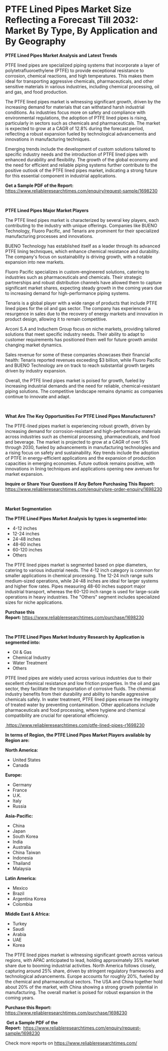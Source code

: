 <p><h1>PTFE Lined Pipes Market Size Reflecting a Forecast Till 2032: Market By Type, By Application and By Geography</h1></p><p><strong>PTFE Lined Pipes Market Analysis and Latest Trends</strong></p>
<p><p>PTFE lined pipes are specialized piping systems that incorporate a layer of polytetrafluoroethylene (PTFE) to provide exceptional resistance to corrosion, chemical reactions, and high temperatures. This makes them ideal for transporting aggressive chemicals, pharmaceuticals, and other sensitive materials in various industries, including chemical processing, oil and gas, and food production.</p><p>The PTFE lined pipes market is witnessing significant growth, driven by the increasing demand for materials that can withstand harsh industrial conditions. As industries focus more on safety and compliance with environmental regulations, the adoption of PTFE lined pipes is rising, particularly in sectors such as chemicals and pharmaceuticals. The market is expected to grow at a CAGR of 12.8% during the forecast period, reflecting a robust expansion fueled by technological advancements and innovations in manufacturing techniques.</p><p>Emerging trends include the development of custom solutions tailored to specific industry needs and the introduction of PTFE lined pipes with enhanced durability and flexibility. The growth of the global economy and the need for efficient and reliable piping systems further contribute to the positive outlook of the PTFE lined pipes market, indicating a strong future for this essential component in industrial applications.</p></p>
<p><strong>Get a Sample PDF of the Report:&nbsp;</strong> <a href="https://www.reliableresearchtimes.com/enquiry/request-sample/1698230?utm_campaign=2984&utm_medium=2&utm_source=Github&utm_content=ia&utm_term=24032025&utm_id=ptfe-lined-pipes">https://www.reliableresearchtimes.com/enquiry/request-sample/1698230</a></p>
<p>&nbsp;</p>
<p><strong>PTFE Lined Pipes Major Market Players</strong></p>
<p><p>The PTFE lined pipes market is characterized by several key players, each contributing to the industry with unique offerings. Companies like BUENO Technology, Fluoro Pacific, and Tenaris are prominent for their specialized manufacturing processes and innovations.</p><p>BUENO Technology has established itself as a leader through its advanced PTFE lining techniques, which enhance chemical resistance and durability. The company's focus on sustainability is driving growth, with a notable expansion into new markets.</p><p>Fluoro Pacific specializes in custom-engineered solutions, catering to industries such as pharmaceuticals and chemicals. Their strategic partnerships and robust distribution channels have allowed them to capture significant market shares, expecting steady growth in the coming years due to increasing demand for high-performance piping systems.</p><p>Tenaris is a global player with a wide range of products that include PTFE lined pipes for the oil and gas sector. The company has experienced a resurgence in sales due to the recovery of energy markets and innovation in product design, allowing it to remain competitive.</p><p>Arconi S.A and Induchem Group focus on niche markets, providing tailored solutions that meet specific industry needs. Their ability to adapt to customer requirements has positioned them well for future growth amidst changing market dynamics.</p><p>Sales revenue for some of these companies showcases their financial health: Tenaris reported revenues exceeding $3 billion, while Fluoro Pacific and BUENO Technology are on track to reach substantial growth targets driven by industry expansion.</p><p>Overall, the PTFE lined pipes market is poised for growth, fueled by increasing industrial demands and the need for reliable, chemical-resistant piping solutions. The competitive landscape remains dynamic as companies continue to innovate and adapt.</p></p>
<p>&nbsp;</p>
<p><strong>What Are The Key Opportunities For PTFE Lined Pipes Manufacturers?</strong></p>
<p><p>The PTFE-lined pipes market is experiencing robust growth, driven by increasing demand for corrosion-resistant and high-performance materials across industries such as chemical processing, pharmaceuticals, and food and beverage. The market is projected to grow at a CAGR of over 5% through 2030, fueled by advancements in manufacturing technologies and a rising focus on safety and sustainability. Key trends include the adoption of PTFE in energy-efficient applications and the expansion of production capacities in emerging economies. Future outlook remains positive, with innovations in lining techniques and applications opening new avenues for market expansion.</p></p>
<p><strong>Inquire or Share Your Questions If Any Before Purchasing This Report:</strong> <a href="https://www.reliableresearchtimes.com/enquiry/pre-order-enquiry/1698230?utm_campaign=2984&utm_medium=2&utm_source=Github&utm_content=ia&utm_term=24032025&utm_id=ptfe-lined-pipes">https://www.reliableresearchtimes.com/enquiry/pre-order-enquiry/1698230</a></p>
<p>&nbsp;</p>
<p><strong>Market Segmentation</strong></p>
<p><strong>The PTFE Lined Pipes Market Analysis by types is segmented into:</strong></p>
<p><ul><li>4-12 inches</li><li>12-24 inches</li><li>24-48 inches</li><li>48-60 inches</li><li>60-120 inches</li><li>Others</li></ul></p>
<p><p>The PTFE lined pipes market is segmented based on pipe diameters, catering to various industrial needs. The 4-12 inch category is common for smaller applications in chemical processing. The 12-24 inch range suits medium-sized operations, while 24-48 inches are ideal for larger systems and higher flow rates. Pipes measuring 48-60 inches support major industrial transport, whereas the 60-120 inch range is used for large-scale operations in heavy industries. The "Others" segment includes specialized sizes for niche applications.</p></p>
<p><strong>Purchase this Report:&nbsp;</strong><a href="https://www.reliableresearchtimes.com/purchase/1698230?utm_campaign=2984&utm_medium=2&utm_source=Github&utm_content=ia&utm_term=24032025&utm_id=ptfe-lined-pipes">https://www.reliableresearchtimes.com/purchase/1698230</a></p>
<p>&nbsp;</p>
<p><strong>The PTFE Lined Pipes Market Industry Research by Application is segmented into:</strong></p>
<p><ul><li>Oil & Gas</li><li>Chemical Industry</li><li>Water Treatment</li><li>Others</li></ul></p>
<p><p>PTFE lined pipes are widely used across various industries due to their excellent chemical resistance and low friction properties. In the oil and gas sector, they facilitate the transportation of corrosive fluids. The chemical industry benefits from their durability and ability to handle aggressive chemicals safely. In water treatment, PTFE lined pipes ensure the integrity of treated water by preventing contamination. Other applications include pharmaceuticals and food processing, where hygiene and chemical compatibility are crucial for operational efficiency.</p></p>
<p><a href="https://www.reliableresearchtimes.com/ptfe-lined-pipes-r1698230?utm_campaign=2984&utm_medium=2&utm_source=Github&utm_content=ia&utm_term=24032025&utm_id=ptfe-lined-pipes">&nbsp;https://www.reliableresearchtimes.com/ptfe-lined-pipes-r1698230</a></p>
<p><strong>In terms of Region, the PTFE Lined Pipes Market Players available by Region are:</strong></p>
<p>
    <p> <strong> North America: </strong>
        <ul>
            <li>United States</li>
            <li>Canada</li>
        </ul>
        </p> 
    <p> <strong> Europe: </strong>
        <ul>
            <li>Germany</li>
            <li>France</li>
            <li>U.K.</li>
            <li>Italy</li>
            <li>Russia</li>
        </ul>
        </p> 
    <p> <strong> Asia-Pacific: </strong>
        <ul>
            <li>China</li>
            <li>Japan</li>
            <li>South Korea</li>
            <li>India</li>
            <li>Australia</li>
            <li>China Taiwan</li>
            <li>Indonesia</li>
            <li>Thailand</li>
            <li>Malaysia</li>
        </ul>
        </p> 
    <p> <strong> Latin America: </strong>
        <ul>
            <li>Mexico</li>
            <li>Brazil</li>
            <li>Argentina Korea</li>
            <li>Colombia</li>
        </ul>
        </p> 
    <p> <strong> Middle East & Africa: </strong>
        <ul>
            <li>Turkey</li>
            <li>Saudi</li>
            <li>Arabia</li>
            <li>UAE</li>
            <li>Korea</li>
        </ul>
    </p>
    </p>
<p><p>The PTFE lined pipes market is witnessing significant growth across various regions, with APAC anticipated to lead, holding approximately 35% market share due to booming industrial activities. North America follows closely, capturing around 25% share, driven by stringent regulatory frameworks and technological advancements. Europe accounts for roughly 20%, fueled by the chemical and pharmaceutical sectors. The USA and China together hold about 20% of the market, with China showing a strong growth potential in manufacturing. The overall market is poised for robust expansion in the coming years.</p></p>
<p><strong>Purchase this Report: </strong><a href="https://www.reliableresearchtimes.com/purchase/1698230?utm_campaign=2984&utm_medium=2&utm_source=Github&utm_content=ia&utm_term=24032025&utm_id=ptfe-lined-pipes">https://www.reliableresearchtimes.com/purchase/1698230</a></p>
<p>&nbsp;<strong>Get a Sample PDF of the Report:&nbsp;&nbsp;</strong><a href="https://www.reliableresearchtimes.com/enquiry/request-sample/1698230?utm_campaign=2984&utm_medium=2&utm_source=Github&utm_content=ia&utm_term=24032025&utm_id=ptfe-lined-pipes">https://www.reliableresearchtimes.com/enquiry/request-sample/1698230</a></p>
<p><strong></strong></p>
<p>Check more reports on <a href="https://www.reliableresearchtimes.com/?utm_campaign=2984&utm_medium=2&utm_source=Github&utm_content=ia&utm_term=24032025&utm_id=ptfe-lined-pipes">https://www.reliableresearchtimes.com/</a></p>